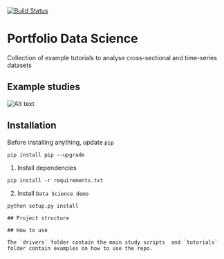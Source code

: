 [![Build Status](https://travis-ci.org/mapoliveira/portfolioDataScience.svg?branch=master)](https://travis-ci.org/mapoliveira/portfolioDataScience)

# Portfolio Data Science
Collection of example tutorials to analyse cross-sectional and time-series datasets

## Example studies

![Alt text](figures/figure1.png?raw=true "figure1")

## Installation

Before installing anything, update `pip`

```
pip install pip --upgrade
```
1. Install dependencies

```
pip install -r requirements.txt
```
2. Install `Data Science demo`
```
python setup.py install

## Project structure

## How to use 

The `drivers` folder contain the main study scripts  and `tutorials` folder contain examples on how to use the repo.  
